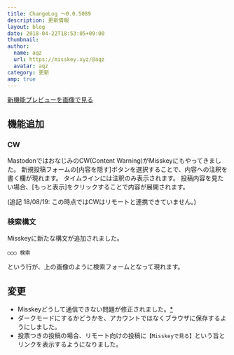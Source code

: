 ```yaml
---
title: ChangeLog ～0.0.5089
description: 更新情報
layout: blog
date: 2018-04-22T18:53:05+09:00
thumbnail: 
author:
  name: aqz
  url: https://misskey.xyz/@aqz
  avatar: aqz
category: 更新
amp: true
---
```

[新機能プレビューを画像で見る](https://misskey.xyz/files/5adc4e1756985e4d3aa4bea7/image.png)

## 機能追加
### CW
MastodonではおなじみのCW(Content Warning)がMisskeyにもやってきました。
新規投稿フォームの[内容を隠す]ボタンを選択することで、内容への注釈を書く欄が現れます。
タイムラインには注釈のみ表示されます。
投稿内容を見たい場合、[もっと表示]をクリックすることで内容が展開されます。

(追記 18/08/19: この時点ではCWはリモートと連携できていません。)

### 検索構文
Misskeyに新たな構文が追加されました。

```
○○○ 検索
```

という行が、上の画像のように検索フォームとなって現れます。

## 変更
- Misskeyどうして通信できない問題が修正されました。[*](https://github.com/syuilo/misskey/commit/0bb59bd73b6d6ba92e0843f420bc80d830b07710)
- ダークモードにするかどうかを、アカウントではなくブラウザに保存するようにしました。
- 投票つきの投稿の場合、リモート向けの投稿に`【Misskeyで見る】`という旨とリンクを表示するようになりました。
